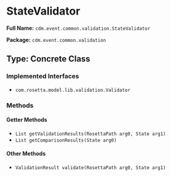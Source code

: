 # StateValidator

**Full Name:** `cdm.event.common.validation.StateValidator`

**Package:** `cdm.event.common.validation`

## Type: Concrete Class

### Implemented Interfaces

- `com.rosetta.model.lib.validation.Validator`

### Methods

#### Getter Methods

- `List getValidationResults(RosettaPath arg0, State arg1)`
- `List getComparisonResults(State arg0)`

#### Other Methods

- `ValidationResult validate(RosettaPath arg0, State arg1)`

